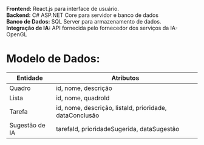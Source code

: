 **Frontend:**  React.js para interface de usuário.  
**Backend:** C#  ASP.NET Core para servidor e banco de dados  
**Banco de Dados:**  SQL Server para armazenamento de dados.  
**Integração de IA:**  API fornecida pelo fornecedor dos serviços da IA- OpenGL  


# Modelo de Dados:

| Entidade       | Atributos                                               |
| -------------- | ------------------------------------------------------- |
| Quadro         | id, nome, descrição                                     |
| Lista          | id, nome, quadroId                                      |
| Tarefa         | id, nome, descrição, listaId, prioridade, dataConclusão |
| Sugestão de IA | tarefaId, prioridadeSugerida, dataSugestão              |
